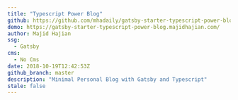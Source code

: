 ```yaml
---
title: "Typescript Power Blog"
github: https://github.com/mhadaily/gatsby-starter-typescript-power-blog
demo: https://gatsby-starter-typescript-power-blog.majidhajian.com/
author: Majid Hajian
ssg:
  - Gatsby
cms:
  - No Cms
date: 2018-10-19T12:42:53Z
github_branch: master
description: "Minimal Personal Blog with Gatsby and Typescript"
stale: false
---
```

